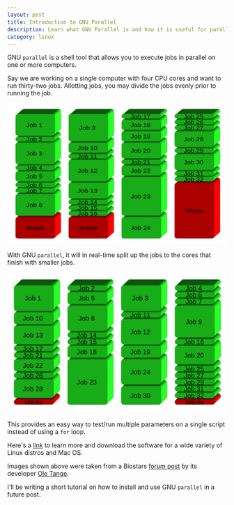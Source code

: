 ```yaml
---
layout: post
title: Introduction to GNU Parallel
description: Learn what GNU Parallel is and how it is useful for parallel processing
category: linux
---
```


GNU `parallel` is a shell tool that allows you to execute jobs in parallel on one
or more computers.

<!--break-->

Say we are working on a single computer with four CPU cores and want to run
thirty-two jobs. Allotting jobs, you may divide the jobs evenly prior to running
the job.

![Alt Dividing jobs by number of cores][before]

With GNU `parallel`, it will in real-time split up the jobs to the cores that
finish with smaller jobs.

![Alt Automatic spawn of new jobs as old ones finish][after]

This provides an easy way to test/run multiple parameters on a single script
instead of using a `for` loop.

Here's a [link](http://www.gnu.org/software/parallel/) to learn more and
download the software for a wide variety of Linux distros and Mac OS.

Images shown above were taken from a Biostars [forum post][biostars parallel]
by its developer [Ole Tange][ole].

I'll be writing a short tutorial on how to install and use GNU `parallel` in a
future post.

[before]: /assets/gnu-parallel-before.png
[after]: /assets/gnu-parallel-after.png
[biostars parallel]: https://www.biostars.org/p/63816/
[ole]: http://ole.tange.dk/
